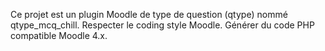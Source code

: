 <!-- Use this file to provide workspace-specific custom instructions to Copilot. For more details, visit https://code.visualstudio.com/docs/copilot/copilot-customization#_use-a-githubcopilotinstructionsmd-file -->

Ce projet est un plugin Moodle de type de question (qtype) nommé qtype_mcq_chill. Respecter le coding style Moodle. Générer du code PHP compatible Moodle 4.x.
